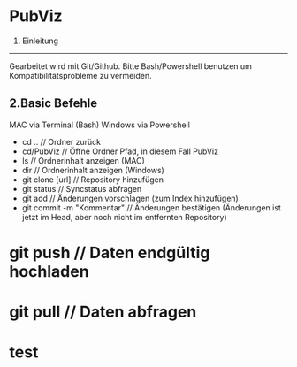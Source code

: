 PubViz
================
1. Einleitung
----------------
Gearbeitet wird mit Git/Github. Bitte Bash/Powershell benutzen um Kompatibilitätsprobleme zu vermeiden.

2.Basic Befehle
---------------

MAC via Terminal (Bash)
Windows via Powershell

* cd .. // Ordner zurück
* cd/PubViz // Öffne Ordner Pfad, in diesem Fall PubViz
* ls // Ordnerinhalt anzeigen (MAC)
* dir // Ordnerinhalt anzeigen (Windows)
* git clone [url] // Repository hinzufügen
* git status // Syncstatus abfragen
* git add <file> // Änderungen vorschlagen (zum Index hinzufügen)
* git commit -m "Kommentar" // Änderungen bestätigen (Änderungen ist jetzt im Head, aber noch nicht im entfernten Repository)
# git push // Daten endgültig hochladen
# git pull // Daten abfragen
# test